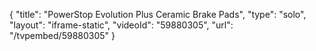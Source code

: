 {
    "title": "PowerStop Evolution Plus Ceramic Brake Pads",
    "type": "solo",
    "layout": "iframe-static",
    "videoId": "59880305",
    "url": "\/tvpembed\/59880305"
}
